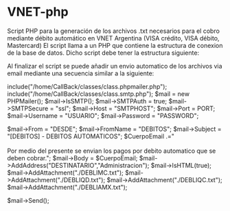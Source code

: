# VNET-php
Script PHP para la generación de los archivos .txt necesarios para el cobro mediante débito automático en VNET Argentina (VISA crédito, VISA débito, Mastercard)
El script llama a un PHP que contiene la estructura de conexion de la base de datos. Dicho script debe tener la estructura siguiente:

<?php
    function ConnBD() {
       $ConnBDConn = new mysqli('HOST', 'UsuarioBD', 'PasswordBD', 'NombreBD');
       if (!$ConnBDConn) {
         throw new Exception('Could not connect to database server');
       } else {
         return WConnBDConn;
       }
    }
?>

Al finalizar el script se puede añadir un envio automatico de los archivos via email mediante una secuencia similar a la siguiente:

include("/home/CallBack/classes/class.phpmailer.php");
include("/home/CallBack/classes/class.smtp.php");
$mail = new PHPMailer();
$mail->IsSMTP();
$mail->SMTPAuth = true;
$mail->SMTPSecure = "ssl";
$mail->Host = "SMTPHOST";
$mail->Port = PORT;
$mail->Username = "USUARIO";
$mail->Password = "PASSWORD";

$mail->From = "DESDE";
$mail->FromName = "DEBITOS";
$mail->Subject = "[DEBITOS] - DEBITOS AUTOMATICOS";
$CuerpoEmail .="<br><br>Por medio del presente se envian los pagos por debito automatico que se deben cobrar.";
$mail->Body = $CuerpoEmail;
$mail->AddAddress("DESTINATARIO","Administracion");
$mail->IsHTML(true);
$mail->AddAttachment("./DEBLIMC.txt");
$mail->AddAttachment("./DEBLIQD.txt");
$mail->AddAttachment("./DEBLIQC.txt");
$mail->AddAttachment("./DEBLIAMX.txt");

$mail->Send();

